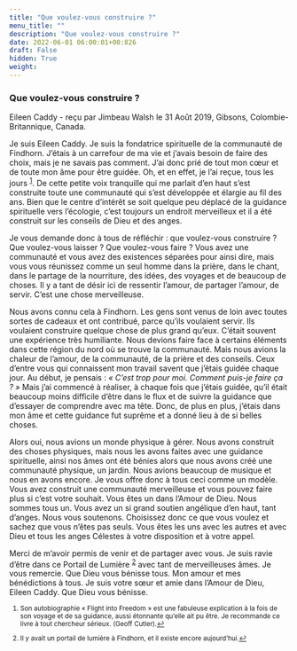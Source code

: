 ```yaml
---
title: "Que voulez-vous construire ?"
menu_title: ""
description: "Que voulez-vous construire ?"
date: 2022-06-01 06:00:01+00:826
draft: False
hidden: True
weight:
---
```

### Que voulez-vous construire ?

Eileen Caddy - reçu par Jimbeau Walsh le 31 Août 2019, Gibsons, Colombie-Britannique, Canada.

Je suis Eileen Caddy. Je suis la fondatrice spirituelle de la communauté de Findhorn. J’étais à un carrefour de ma vie et j’avais besoin de faire des choix, mais je ne savais pas comment. J’ai donc prié de tout mon cœur et de toute mon âme pour être guidée. Oh, et en effet, je l’ai reçue, tous les jours <sup id="a1">[1](#f1)</sup>. De cette petite voix tranquille qui me parlait d’en haut s’est construite toute une communauté qui s’est développée et élargie au fil des ans. Bien que le centre d’intérêt se soit quelque peu déplacé de la guidance spirituelle vers l’écologie, c’est toujours un endroit merveilleux et il a été construit sur les conseils de Dieu et des anges.

Je vous demande donc à tous de réfléchir : que voulez-vous construire ? Que voulez-vous laisser ? Que voulez-vous faire ? Vous avez une communauté et vous avez des existences séparées pour ainsi dire, mais vous vous réunissez comme un seul homme dans la prière, dans le chant, dans le partage de la nourriture, des idées, des voyages et de beaucoup de choses. Il y a tant de désir ici de ressentir l’amour, de partager l’amour, de servir. C’est une chose merveilleuse.

Nous avons connu cela à Findhorn. Les gens sont venus de loin avec toutes sortes de cadeaux et ont contribué, parce qu’ils voulaient servir. Ils voulaient construire quelque chose de plus grand qu’eux. C’était souvent une expérience très humiliante. Nous devions faire face à certains éléments dans cette région du nord où se trouve la communauté. Mais nous avions la chaleur de l’amour, de la communauté, de la prière et des conseils. Ceux d’entre vous qui connaissent mon travail savent que j’étais guidée chaque jour. Au début, je pensais :  *« C’est trop pour moi. Comment puis-je faire ça ? »* Mais j’ai commencé à réaliser, à chaque fois que j’étais guidée, qu’il était beaucoup moins difficile d’être dans le flux et de suivre la guidance que d’essayer de comprendre avec ma tête. Donc, de plus en plus, j’étais dans mon âme et cette guidance fut suprême et a donné lieu à de si belles choses.

Alors oui, nous avions un monde physique à gérer. Nous avons construit des choses physiques, mais nous les avons faites avec une guidance spirituelle, ainsi nos âmes ont été bénies alors que nous avons créé une communauté physique, un jardin. Nous avions beaucoup de musique et nous en avons encore. Je vous offre donc à tous ceci comme un modèle. Vous avez construit une communauté merveilleuse et vous pouvez faire plus si c’est votre souhait. Vous êtes un dans l’Amour de Dieu. Nous sommes tous un. Vous avez un si grand soutien angélique d’en haut, tant d’anges. Nous vous soutenons. Choisissez donc ce que vous voulez et sachez que vous n’êtes pas seuls. Vous êtes les uns avec les autres et avec Dieu et tous les anges Célestes à votre disposition et à votre appel.

Merci de m’avoir permis de venir et de partager avec vous. Je suis ravie d’être dans ce Portail de Lumière <sup id="a2">[2](#f2)</sup> avec tant de merveilleuses âmes. Je vous remercie. Que Dieu vous bénisse tous. Mon amour et mes bénédictions à tous. Je suis votre sœur et amie dans l’Amour de Dieu, Eileen Caddy. Que Dieu vous bénisse.
<small>

1. <large id=”f1”> Son autobiographie « Flight into Freedom » est une fabuleuse explication à la fois de son voyage et de sa guidance, aussi étonnante qu’elle ait pu être. Je recommande ce livre à tout chercheur sérieux. (Geoff Cutler).[↩](#a1)

2. <large id=”f2”> Il y avait un portail de lumière à Findhorn, et il existe encore aujourd’hui.[↩](#a21)
